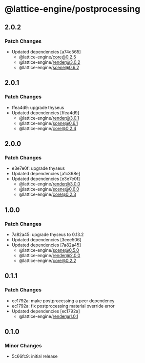 # @lattice-engine/postprocessing

## 2.0.2

### Patch Changes

- Updated dependencies [a74c565]
  - @lattice-engine/core@0.2.5
  - @lattice-engine/render@3.0.2
  - @lattice-engine/scene@0.6.2

## 2.0.1

### Patch Changes

- ffea4d9: upgrade thyseus
- Updated dependencies [ffea4d9]
  - @lattice-engine/render@3.0.1
  - @lattice-engine/scene@0.6.1
  - @lattice-engine/core@0.2.4

## 2.0.0

### Patch Changes

- e3e7e0f: upgrade thyseus
- Updated dependencies [a1c368e]
- Updated dependencies [e3e7e0f]
  - @lattice-engine/render@3.0.0
  - @lattice-engine/scene@0.6.0
  - @lattice-engine/core@0.2.3

## 1.0.0

### Patch Changes

- 7a82a45: upgrade thyseus to 0.13.2
- Updated dependencies [3eee506]
- Updated dependencies [7a82a45]
  - @lattice-engine/scene@0.5.0
  - @lattice-engine/render@2.0.0
  - @lattice-engine/core@0.2.2

## 0.1.1

### Patch Changes

- ec1792a: make postprocessing a peer dependency
- ec1792a: fix postprocessing material override error
- Updated dependencies [ec1792a]
  - @lattice-engine/render@1.0.1

## 0.1.0

### Minor Changes

- 5c66fc9: initial release
